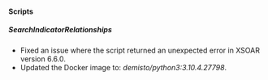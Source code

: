 
#### Scripts
##### SearchIndicatorRelationships
- Fixed an issue where the script returned an unexpected error in XSOAR version 6.6.0.
- Updated the Docker image to: *demisto/python3:3.10.4.27798*.
